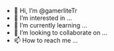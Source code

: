 - 👋 Hi, I’m @gamerliteTr
- 👀 I’m interested in ...
- 🌱 I’m currently learning ...
- 💞️ I’m looking to collaborate on ...
- 📫 How to reach me ...

<!---
gamerliteTr/gamerliteTr is a ✨ special ✨ repository because its `README.md` (this file) appears on your GitHub profile.
You can click the Preview link to take a look at your changes.
--->
